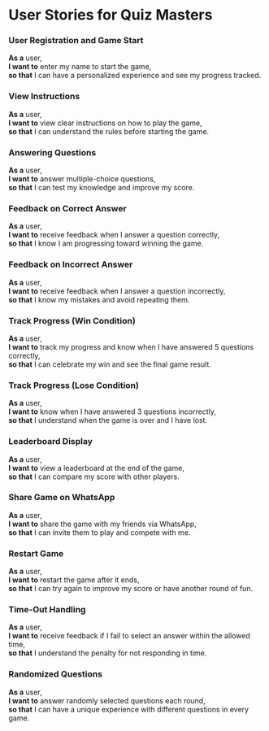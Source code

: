 # User Stories for **Quiz Masters**

### User Registration and Game Start
**As a** user,  
**I want to** enter my name to start the game,  
**so that** I can have a personalized experience and see my progress tracked.

### View Instructions
**As a** user,  
**I want to** view clear instructions on how to play the game,  
**so that** I can understand the rules before starting the game.

### Answering Questions
**As a** user,  
**I want to** answer multiple-choice questions,  
**so that** I can test my knowledge and improve my score.

### Feedback on Correct Answer
**As a** user,  
**I want to** receive feedback when I answer a question correctly,  
**so that** I know I am progressing toward winning the game.

### Feedback on Incorrect Answer
**As a** user,  
**I want to** receive feedback when I answer a question incorrectly,  
**so that** I know my mistakes and avoid repeating them.

### Track Progress (Win Condition)
**As a** user,  
**I want to** track my progress and know when I have answered 5 questions correctly,  
**so that** I can celebrate my win and see the final game result.

### Track Progress (Lose Condition)
**As a** user,  
**I want to** know when I have answered 3 questions incorrectly,  
**so that** I understand when the game is over and I have lost.

### Leaderboard Display
**As a** user,  
**I want to** view a leaderboard at the end of the game,  
**so that** I can compare my score with other players.

### Share Game on WhatsApp
**As a** user,  
**I want to** share the game with my friends via WhatsApp,  
**so that** I can invite them to play and compete with me.

### Restart Game
**As a** user,  
**I want to** restart the game after it ends,  
**so that** I can try again to improve my score or have another round of fun.

### Time-Out Handling
**As a** user,  
**I want to** receive feedback if I fail to select an answer within the allowed time,  
**so that** I understand the penalty for not responding in time.

### Randomized Questions
**As a** user,  
**I want to** answer randomly selected questions each round,  
**so that** I can have a unique experience with different questions in every game.

